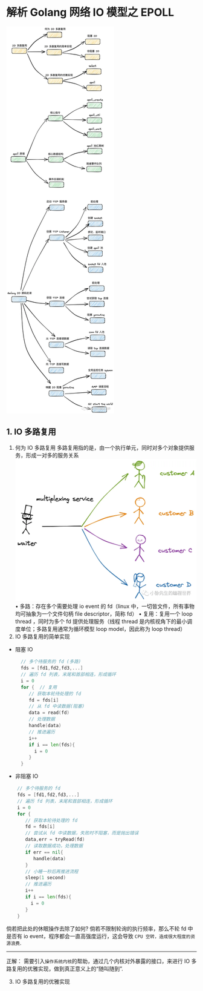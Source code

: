 # 解析 Golang 网络 IO 模型之 EPOLL

![alt text](image.png)

## 1. IO 多路复用

1. 何为 IO 多路复用
   多路复用指的是，由一个执行单元，同时对多个对象提供服务，形成一对多的服务关系
   ![alt text](image-1.png)
   • 多路：存在多个需要处理 io event 的 fd（linux 中，一切皆文件，所有事物均可抽象为一个文件句柄 file descriptor，简称 fd）
   • 复用：复用一个 loop thread ，同时为多个 fd 提供处理服务（线程 thread 是内核视角下的最小调度单位；多路复用通常为循环模型 loop model，因此称为 loop thread）
2. IO 多路复用的简单实现

- 阻塞 IO
  ```go
    // 多个待服务的 fd (多路)
    fds = [fd1,fd2,fd3,...]
    // 遍历 fd 列表，末尾和首部相连，形成循环
    i = 0
    for {  // 复用
       // 获取本轮待处理的 fd
       fd = fds[i]
       // 从 fd 中读数据(阻塞)
       data = read(fd)
       // 处理数据
       handle(data)
       // 推进遍历
       i++
       if i == len(fds){
         i = 0
       }
    }
  ```
- 非阻塞 IO

```go
    // 多个待服务的 fd
    fds = [fd1,fd2,fd3,...]
    // 遍历 fd 列表，末尾和首部相连，形成循环
    i = 0
    for {
       // 获取本轮待处理的 fd
       fd = fds[i]
       // 尝试从 fd 中读数据，失败时不阻塞，而是抛出错误
       data,err = tryRead(fd)
       // 读取数据成功，处理数据
       if err == nil{
          handle(data)
       }
       // 小睡一秒后再推进流程
       sleep(1 second)
       // 推进遍历
       i++
       if i == len(fds){
         i = 0
       }
    }
```

倘若把此处的休眠操作去除了如何?
倘若不限制轮询的执行频率，那么不轮 fd 中是否有 io event，程序都会一直高强度运行，这会导致 `CPU 空转，造成很大程度的资源浪费`.

---

正解：
需要引入`操作系统内核`的帮助，通过几个内核对外暴露的接口，来进行 IO 多路复用的优雅实现，做到真正意义上的“随叫随到”.

3. IO 多路复用的优雅实现
